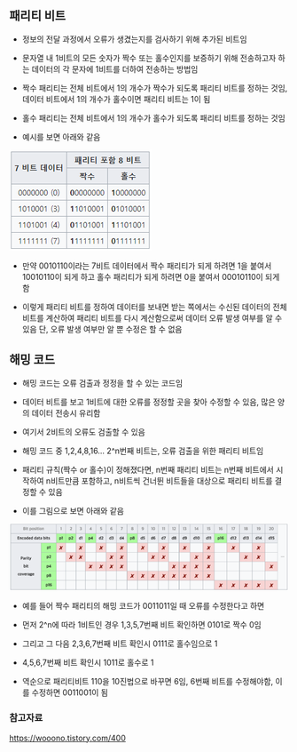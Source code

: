 ## 패리티 비트
- 정보의 전달 과정에서 오류가 생겼는지를 검사하기 위해 추가된 비트임

- 문자열 내 1비트의 모든 숫자가 짝수 또는 홀수인지를 보증하기 위해 전송하고자 하는 데이터의 각 문자에 1비트를 더하여 전송하는 방법임

- 짝수 패리티는 전체 비트에서 1의 개수가 짝수가 되도록 패리티 비트를 정하는 것임, 데이터 비트에서 1의 개수가 홀수이면 패리티 비트는 1이 됨

- 홀수 패리티는 전체 비트에서 1의 개수가 홀수가 되도록 패리티 비트를 정하는 것임

- 예시를 보면 아래와 같음

![one](/cheewr85/img/computerarchitecture/twentytwo.png)

- 만약 0010110이라는 7비트 데이터에서 짝수 패리티가 되게 하려면 1을 붙여서 10010110이 되게 하고 홀수 패리티가 되게 하려면 0을 붙여서 00010110이 되게 함

- 이렇게 패리티 비트를 정하여 데이터를 보내면 받는 쪽에서는 수신된 데이터의 전체 비트를 계산하여 패리티 비트를 다시 계산함으로써 데이터 오류 발생 여부를 알 수 있음 단, 오류 발생 여부만 알 뿐 수정은 할 수 없음

## 해밍 코드
- 해밍 코드는 오류 검출과 정정을 할 수 있는 코드임 

- 데이터 비트를 보고 1비트에 대한 오류를 정정할 곳을 찾아 수정할 수 있음, 많은 양의 데이터 전송시 유리함

- 여기서 2비트의 오류도 검출할 수 있음

- 해밍 코드 중 1,2,4,8,16... 2^n번째 비트는, 오류 검출을 위한 패리티 비트임

- 패리티 규칙(짝수 or 홀수)이 정해졌다면, n번째 패리티 비트는 n번째 비트에서 시작하여 n비트만큼 포함하고, n비트씩 건너뛴 비트들을 대상으로 패리티 비트를 결정할 수 있음

- 이를 그림으로 보면 아래와 같음

![one](/cheewr85/img/computerarchitecture/twentythree.png)

- 예를 들어 짝수 패리티의 해밍 코드가 0011011일 때 오류를 수정한다고 하면

- 먼저 2^n에 따라 1비트인 경우 1,3,5,7번째 비트 확인하면 0101로 짝수 0임

- 그리고 그 다음 2,3,6,7번째 비트 확인시 0111로 홀수임으로 1

- 4,5,6,7번째 비트 확인시 1011로 홀수로 1

- 역순으로 패리티비트 110을 10진법으로 바꾸면 6임, 6번째 비트를 수정해야함, 이를 수정하면 0011001이 됨

### 참고자료
https://wooono.tistory.com/400